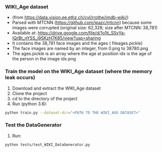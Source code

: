 ### WIKI_Age dataset 
- (from https://data.vision.ee.ethz.ch/cvl/rrothe/imdb-wiki/)
- Parsed with MTCNN (https://github.com/ipazc/mtcnn) because some images were corrupted (original size: 62,328; size after MTCNN: 38,781)
- Available at:
https://drive.google.com/file/d/1o1ti_SSvYa-IQrBt_nYSS_i9SKzH7K85/view?usp=sharing
- It contains the 38,781 face images and the ages ( fileages.pickle)
- The face images are named by an integer, from 0.png to 38780.png 
- The ages.pickle is an array where the age at position idx is the age of the person in the image idx.png

### Train the model on the WIKI_Age dataset (where the memory leak occurs)
1. Download and extract the WIKI_Age dataset
2. Clone the project
3. cd to the directory of the project
4. Run (python 3.6):

```bash
python train.py --dataset-dir="<PATH TO THE WIKI_AGE DATASET>"
```

### Test the DataGenerator
1. Run:

```bash
python tests/test_WIKI_DataGenerator.py
```
